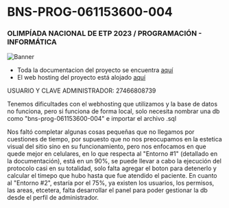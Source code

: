# BNS-PROG-061153600-004
### OLIMPÍADA NACIONAL DE ETP 2023 / PROGRAMACIÓN - INFORMÁTICA

![Banner](https://github.com/analeguizamon/BNS-PROG-061153600-004/assets/129904087/c2d77745-05ea-4f77-9b04-14a4119ecc05)

- Toda la documentacion del proyecto se encuentra [aquí](https://drive.google.com/file/d/1iQ7bajez-U4HonVBQCrOelWdhvRVxk2N/view)
- El web hosting del proyecto está alojado [aquí](https://bns-progr-061153600-004.000webhostapp.com/)

USUARIO Y CLAVE ADMINISTRADOR: 27466808739

Tenemos dificultades con el webhosting que utilizamos y la base de datos no funciona, pero si funciona
de forma local, solo necesita nombrar una db como "bns-prog-061153600-004" e importar el archivo .sql

Nos faltó completar algunas cosas pequeñas que no llegamos por cuestiones de tiempo, por supuesto
que no nos preocupamos en la estetica visual del sitio sino en su funcionamiento, pero nos enfocamos
en que quede mejor en celulares, en lo que respecta al "Entorno #1" (detallado en la documentación),
está en un 90%, se puede llevar a cabo la ejecución del protocolo casi en su totalidad, solo falta
agregar el boton para detenerlo y calcular el timepo que hubo hasta que fue atendido el paciente.
En cuanto al "Entorno #2", estaría por el 75%, ya existen los usuarios, los permisos, las areas,
etcetera, falta desarrollar el panel para poder gestionar la db desde el perfil de administrador.
